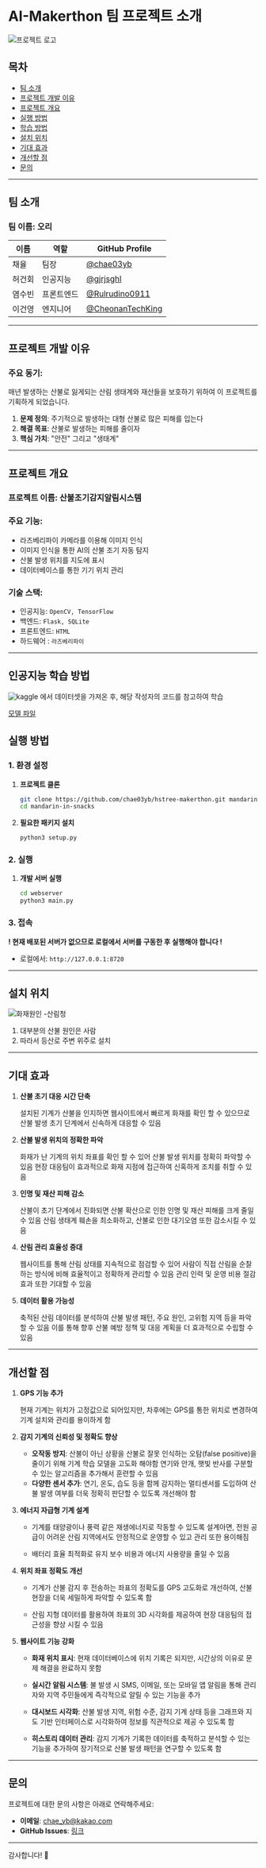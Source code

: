 # AI-Makerthon 팀 프로젝트 소개
 
![프로젝트 로고](./.readme-assets/project-logo.png)

## 목차
- [팀 소개](#팀-소개)
- [프로젝트 개발 이유](#프로젝트-개발-이유)
- [프로젝트 개요](#프로젝트-개요)
- [실행 방법](#실행-방법)
- [학습 방법](#인공지능-학습-방법)
- [설치 위치](#설치-위치)
- [기대 효과](#기대-효과)
- [개선할 점](#개선할-점)
- [문의](#문의)

---

## 팀 소개

### 팀 이름: **오리**

| 이름  | 역할    | GitHub Profile                                         |
|-----|-------|--------------------------------------------------------|
| 채율  | 팀장    | [@chae03yb](https://github.com/chae03yb)               |
| 허건회 | 인공지능  | [@gjrjsghl](https://github.com/gjrjsghl)               |
| 염수빈 | 프론트엔드 | [@Rulrudino0911](https://github.com/Rulrudino0911)     |
| 이건영 | 엔지니어  | [@CheonanTechKing](https://github.com/CheonanTechKing) |

---

## 프로젝트 개발 이유

### 주요 동기:
매년 발생하는 산불로 잃게되는 산림 생태계와 재산들을 보호하기 위하여 이 프로젝트를 기획하게 되었습니다.
1. **문제 정의**: 주기적으로 발생하는 대형 산불로 많은 피해를 입는다
2. **해결 목표**: 산불로 발생하는 피해를 줄이자
3. **핵심 가치**: "안전" 그리고 "생태계"
                   

---

## 프로젝트 개요

### 프로젝트 이름: **산불조기감지알림시스템**

### 주요 기능:
- 라즈베리파이 카메라를 이용해 이미지 인식
- 이미지 인식을 통한 AI의 산불 조기 자동 탐지
- 산불 발생 위치를 지도에 표시
- 데이터베이스를 통한 기기 위치 관리

### 기술 스택:
- 인공지능: `OpenCV, TensorFlow`
- 백엔드: `Flask, SQLite`
- 프론트엔드: `HTML`
- 하드웨어 : `라즈베리파이`
---

## 인공지능 학습 방법
 ![kaggle](./.readme-assets/kaggle.png) 에서 데이터셋을 가져온 후, 해당 작성자의 코드를 참고하여 학습
 
   [모델 파일](image-detection/model/final_model.h5)

## 실행 방법

### 1. 환경 설정
1. **프로젝트 클론**
   ```bash
   git clone https://github.com/chae03yb/hstree-makerthon.git mandarin-in-snacks
   cd mandarin-in-snacks
   ```

2. **필요한 패키지 설치**
   ```bash
   python3 setup.py
   ```

### 2. 실행
1. **개발 서버 실행**
   ```bash
   cd webserver
   python3 main.py
   ```

### 3. 접속
   **! 현재 배포된 서버가 없으므로 로컬에서 서버를 구동한 후 실행해야 합니다 !**
   - 로컬에서: `http://127.0.0.1:8720`

---

## 설치 위치

![화재원인](./.readme-assets/reason.png)
-산림청
1. 대부분의 산불 원인은 사람
2. 따라서 등산로 주변 위주로 설치

---

## 기대 효과
1. **산불 초기 대응 시간 단축**
   
   설치된 기계가 산불을 인지하면 웹사이트에서 빠르게 화재를 확인 할 수 있으므로 산불 발생 초기 단계에서 신속하게 대응할 수 있음

   
3. **산불 발생 위치의 정확한 파악**

   화재가 난 기계의 위치 좌표를 확인 할 수 있어 산불 발생 위치를 정확히 파악할 수 있음
   현장 대응팀이 효과적으로 화재 지점에 접근하여 신혹하게 조치를 취할 수 있음


5. **인명 및 재산 피해 감소**

   산불이 초기 단계에서 진화되면 산불 확산으로 인한 인명 및 재산 피해를 크게 줄일 수 있음
   산림 생태계 훼손을 최소화하고, 산불로 인한 대기오염 또한 감소시킬 수 있음


7. **산림 관리 효율성 증대**

   웹사이트를 통해 산림 상태를 지속적으로 점검할 수 있어 사람이 직접 산림을 순찰하는 방식에 비해 효율적이고 정확하게 관리할 수 있음
   관리 인력 및 운영 비용 절감 효과 또한 기대할 수 있음


9. **데이터 활용 가능성**

   축적된 산림 데이터를 분석하여 산불 발생 패턴, 주요 원인, 고위험 지역 등을 파악할 수 있음
   이를 통해 향후 산불 예방 정책 및 대응 계획을 더 효과적으로 수립할 수 있음

---

## 개선할 점
1. **GPS 기능 추가**


   현재 기계는 위치가 고정값으로 되어있지만, 차후에는 GPS를 통한 위치로 변경하여 기계 설치와 관리를 용이하게 함


2. **감지 기계의 신뢰성 및 정확도 향상**


   + **오작동 방지**: 산불이 아닌 상황을 산불로 잘못 인식하는 오탐(false positive)을 줄이기 위해 기계 학습 모델을 고도화 해야함
   연기와 안개, 햇빛 반사를 구분할 수 있는 알고리즘을 추가해서 훈련할 수 있음
   + **다양한 센서 추가**:  연기, 온도, 습도 등을 함께 감지하는 멀티센서를 도입하여 산불 발생 여부를 더욱 정확히 판단할 수 있도록 개선해야 함


3. **에너지 자급형 기계 설계**

   
   + 기계를 태양광이나 풍력 같은 재생에너지로 작동할 수 있도록 설계아면, 전원 공급이 어려운 산림 지역에서도 안정적으로 운영할 수 있고 관리 또한 용이해짐
   
   + 배터리 효율 최적화로 유지 보수 비용과 에너지 사용량을 줄일 수 있음


4. **위치 좌표 정확도 개선**


   + 기계가 산불 감지 후 전송하는 좌표의 정확도를 GPS 고도화로 개선하여, 산불 현장을 더욱 세밀하게 파악할 수 있도록 함
  
   + 산림 지형 데이터를 활용하여 좌표의 3D 시각화를 제공하여 현장 대응팀의 접근성을 향상 시킬 수 있음
  

5. **웹사이트 기능 강화**
   + **화재 위치 표시**: 현재 데이터베이스에 위치 기록은 되지만, 시간상의 이유로 문제 해결을 완료하지 못함

   + **실시간 알림 시스템**: 불 발생 시 SMS, 이메일, 또는 모바일 앱 알림을 통해 관리자와 지역 주민들에게 즉각적으로 알릴 수 있는 기능을 추가
  
   + **대시보드 시각화**: 산불 발생 지역, 위험 수준, 감지 기계 상태 등을 그래프와 지도 기반 인터페이스로 시각화하여 정보를 직관적으로 제공 수 있도록 함
  
   + **히스토리 데이터 관리**: 감지 기계가 기록한 데이터를 축적하고 분석할 수 있는 기능을 추가하여 장기적으로 산불 발생 패턴을 연구할 수 있도록 함
   


---

## 문의

프로젝트에 대한 문의 사항은 아래로 연락해주세요:

- **이메일**: chae_yb@kakao.com
- **GitHub Issues**: [링크](https://github.com/chae03yb/hstree-makerthon/issues)

---

감사합니다! 🙌
